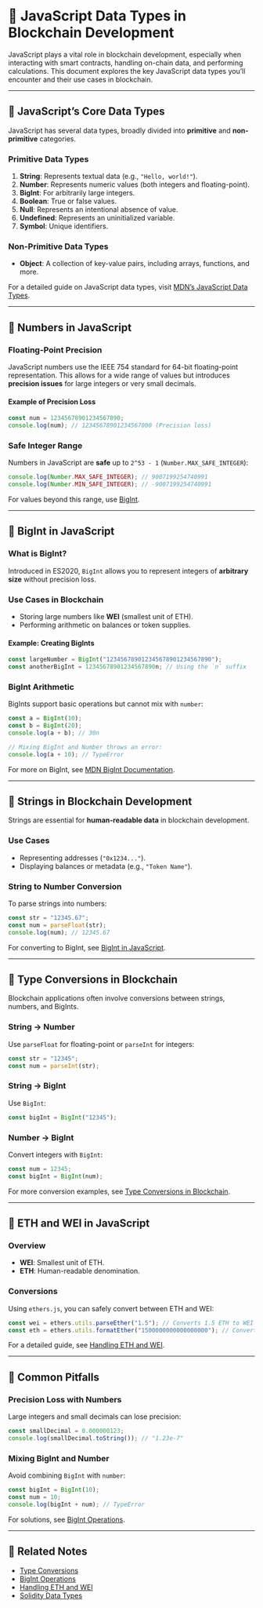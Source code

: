 
# 🧮 JavaScript Data Types in Blockchain Development

JavaScript plays a vital role in blockchain development, especially when interacting with smart contracts, handling on-chain data, and performing calculations. This document explores the key JavaScript data types you’ll encounter and their use cases in blockchain.

---

## 📜 JavaScript’s Core Data Types

JavaScript has several data types, broadly divided into **primitive** and **non-primitive** categories.

### Primitive Data Types

1. **String**: Represents textual data (e.g., `"Hello, world!"`).
2. **Number**: Represents numeric values (both integers and floating-point).
3. **BigInt**: For arbitrarily large integers.
4. **Boolean**: True or false values.
5. **Null**: Represents an intentional absence of value.
6. **Undefined**: Represents an uninitialized variable.
7. **Symbol**: Unique identifiers.

### Non-Primitive Data Types

- **Object**: A collection of key-value pairs, including arrays, functions, and more.

For a detailed guide on JavaScript data types, visit [MDN’s JavaScript Data Types](https://developer.mozilla.org/en-US/docs/Web/JavaScript/Data_structures).

---

## 🔢 Numbers in JavaScript

### Floating-Point Precision
JavaScript numbers use the IEEE 754 standard for 64-bit floating-point representation. This allows for a wide range of values but introduces **precision issues** for large integers or very small decimals.

#### **Example of Precision Loss**
```javascript
const num = 12345678901234567890;
console.log(num); // 12345678901234567000 (Precision loss)
```

### Safe Integer Range
Numbers in JavaScript are **safe** up to `2^53 - 1` (`Number.MAX_SAFE_INTEGER`):
```javascript
console.log(Number.MAX_SAFE_INTEGER); // 9007199254740991
console.log(Number.MIN_SAFE_INTEGER); // -9007199254740991
```

For values beyond this range, use [BigInt](#-bigint-in-javascript).

---

## 🔢 BigInt in JavaScript

### What is BigInt?
Introduced in ES2020, `BigInt` allows you to represent integers of **arbitrary size** without precision loss.

### **Use Cases in Blockchain**
- Storing large numbers like **WEI** (smallest unit of ETH).
- Performing arithmetic on balances or token supplies.

#### **Example: Creating BigInts**
```javascript
const largeNumber = BigInt("123456789012345678901234567890");
const anotherBigInt = 12345678901234567890n; // Using the `n` suffix
```

### **BigInt Arithmetic**
BigInts support basic operations but cannot mix with `number`:
```javascript
const a = BigInt(10);
const b = BigInt(20);
console.log(a + b); // 30n

// Mixing BigInt and Number throws an error:
console.log(a + 10); // TypeError
```

For more on BigInt, see [MDN BigInt Documentation](https://developer.mozilla.org/en-US/docs/Web/JavaScript/Reference/Global_Objects/BigInt).

---

## 📜 Strings in Blockchain Development

Strings are essential for **human-readable data** in blockchain development.

### **Use Cases**
- Representing addresses (`"0x1234..."`).
- Displaying balances or metadata (e.g., `"Token Name"`).

### **String to Number Conversion**
To parse strings into numbers:
```javascript
const str = "12345.67";
const num = parseFloat(str);
console.log(num); // 12345.67
```

For converting to BigInt, see [BigInt in JavaScript](#-bigint-in-javascript).

---

## 🔀 Type Conversions in Blockchain

Blockchain applications often involve conversions between strings, numbers, and BigInts.

### String → Number
Use `parseFloat` for floating-point or `parseInt` for integers:
```javascript
const str = "12345";
const num = parseInt(str);
```

### String → BigInt
Use `BigInt`:
```javascript
const bigInt = BigInt("12345");
```

### Number → BigInt
Convert integers with `BigInt`:
```javascript
const num = 12345;
const bigInt = BigInt(num);
```

For more conversion examples, see [Type Conversions in Blockchain](./Type%20Conversions.md).

---

## 💱 ETH and WEI in JavaScript

### Overview
- **WEI**: Smallest unit of ETH.
- **ETH**: Human-readable denomination.

### Conversions
Using `ethers.js`, you can safely convert between ETH and WEI:
```javascript
const wei = ethers.utils.parseEther("1.5"); // Converts 1.5 ETH to WEI
const eth = ethers.utils.formatEther("1500000000000000000"); // Converts WEI to ETH
```

For a detailed guide, see [Handling ETH and WEI](./Handling%20ETH%20and%20WEI.md).

---

## 🛑 Common Pitfalls

### Precision Loss with Numbers
Large integers and small decimals can lose precision:
```javascript
const smallDecimal = 0.000000123;
console.log(smallDecimal.toString()); // "1.23e-7"
```

### Mixing BigInt and Number
Avoid combining `BigInt` with `number`:
```javascript
const bigInt = BigInt(10);
const num = 10;
console.log(bigInt + num); // TypeError
```

For solutions, see [BigInt Operations](./BigInt%20Operations.md).

---

## 🔗 Related Notes
- [Type Conversions](./Type%20Conversions.md)
- [BigInt Operations](./BigInt%20Operations.md)
- [Handling ETH and WEI](./Handling%20ETH%20and%20WEI.md)
- [Solidity Data Types](../Solidity/Solidity%20Data%20Types.md)
